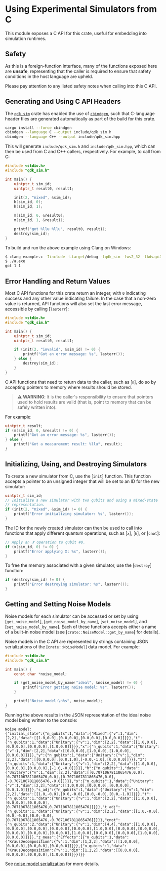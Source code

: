 # Using Experimental Simulators from C

This module exposes a C API for this crate, useful for embedding into simulation
runtimes.

## Safety

As this is a foreign-function interface, many of the functions exposed here
are **unsafe**, representing that the caller is required to ensure that safety
conditions in the host language are upheld.

Please pay attention to any listed safety notes when calling into this C
API.

## Generating and Using C API Headers

The [`qdk_sim`](..) crate has enabled the use of [`cbindgen`](https://crates.io/crates/cbindgen), such that C-language header files are generated automatically as part of the build for this crate.

```bash
cargo install --force cbindgen
cbindgen --language C --output include/qdk_sim.h
cbindgen --language C++ --output include/qdk_sim.hpp
```

This will generate `include/qdk_sim.h` and `include/qdk_sim.hpp`, which can then be used from C and C++ callers, respectively. For example, to call from C:

```c
#include <stdio.h>
#include "qdk_sim.h"

int main() {
    uintptr_t sim_id;
    uintptr_t result0, result1;

    init(2, "mixed", &sim_id);
    h(sim_id, 0);
    h(sim_id, 1);

    m(sim_id, 0, &result0);
    m(sim_id, 1, &result1);

    printf("got %llu %llu", result0, result1);
    destroy(sim_id);
}
```

To build and run the above example using Clang on Windows:

```bash
$ clang example.c -Iinclude -Ltarget/debug -lqdk_sim -lws2_32 -lAdvapi32 -lUserenv
$ ./a.exe
got 1 1
```

## Error Handling and Return Values

Most C API functions for this crate return an integer, with `0` indicating success and any other value indicating failure. In the case that a non-zero value is returned, API functions will also set the last error message, accessible by calling [`lasterr`]:

```c
#include <stdio.h>
#include "qdk_sim.h"

int main() {
    uintptr_t sim_id;
    uintptr_t result0, result1;

    if (init(2, "invalid", &sim_id) != 0) {
        printf("Got an error message: %s", lasterr());
    } else {
        destroy(sim_id);
    }
}
```

C API functions that need to return data to the caller, such as [`m`], do so by accepting pointers to memory where results should be stored.

> **⚠ WARNING**: It is the caller's responsibility to ensure that pointers used to hold results are valid (that is, point to memory that can be safely written into).

For example:

```c
uintptr_t result;
if (m(sim_id, 0, &result) != 0) {
    printf("Got an error message: %s", lasterr());
} else {
    printf("Got a measurement result: %llu", result);
}
```

## Initializing, Using, and Destroying Simulators

To create a new simulator from C, use the [`init`] function. This function accepts a pointer to an unsigned integer that will be set to an ID for the new simulator:

```c
uintptr_t sim_id;
// Initialize a new simulator with two qubits and using a mixed-state
// representation.
if (init(2, "mixed", &sim_id) != 0) {
    printf("Error initializing simulator: %s", lasterr());
}
```

The ID for the newly created simulator can then be used to call into functions that apply different quantum operations, such as [`x`], [`h`], or [`cnot`]:

```c
// Apply an 𝑋 operation to qubit #0.
if (x(sim_id, 0) != 0) {
    printf("Error applying X: %s", lasterr());
}
```

To free the memory associated with a given simulator, use the [`destroy`] function:

```c
if (destroy(sim_id) != 0) {
    printf("Error destroying simulator: %s", lasterr());
}
```

## Getting and Setting Noise Models

Noise models for each simulator can be accessed or set by using [`get_noise_model`], [`get_noise_model_by_name`], [`set_noise_model`], and [`set_noise_model_by_name`]. Each of these functions accepts either a name of a built-in noise model (see [`crate::NoiseModel::get_by_name`] for details).

Noise models in the C API are represented by strings containing JSON serializations of the [`crate::NoiseModel`] data model. For example:

```c
#include <stdio.h>
#include "qdk_sim.h"

int main() {
    const char *noise_model;

    if (get_noise_model_by_name("ideal", &noise_model) != 0) {
        printf("Error getting noise model: %s", lasterr());
    }

    printf("Noise model:\n%s", noise_model);
}

```

Running the above results in the JSON representation of the ideal noise model being written to the console:

```text
Noise model:
{"initial_state":{"n_qubits":1,"data":{"Mixed":{"v":1,"dim":[2,2],"data":[[1.0,0.0],[0.0,0.0],[0.0,0.0],[0.0,0.0]]}}},"i":{"n_qubits":1,"data":{"Unitary":{"v":1,"dim":[2,2],"data":[[1.0,0.0],[0.0,0.0],[0.0,0.0],[1.0,0.0]]}}},"x":{"n_qubits":1,"data":{"Unitary":{"v":1,"dim":[2,2],"data":[[0.0,0.0],[1.0,0.0],[1.0,0.0],[0.0,0.0]]}}},"y":{"n_qubits":1,"data":{"Unitary":{"v":1,"dim":[2,2],"data":[[0.0,0.0],[0.0,1.0],[-0.0,-1.0],[0.0,0.0]]}}},"z":{"n_qubits":1,"data":{"Unitary":{"v":1,"dim":[2,2],"data":[[1.0,0.0],[0.0,0.0],[0.0,0.0],[-1.0,-0.0]]}}},"h":{"n_qubits":1,"data":{"Unitary":{"v":1,"dim":[2,2],"data":[[0.7071067811865476,0.0],[0.7071067811865476,0.0],[0.7071067811865476,0.0],[-0.7071067811865476,-0.0]]}}},"s":{"n_qubits":1,"data":{"Unitary":{"v":1,"dim":[2,2],"data":[[1.0,0.0],[0.0,0.0],[0.0,0.0],[0.0,1.0]]}}},"s_adj":{"n_qubits":1,"data":{"Unitary":{"v":1,"dim":[2,2],"data":[[1.0,-0.0],[0.0,-0.0],[0.0,-0.0],[0.0,-1.0]]}}},"t":{"n_qubits":1,"data":{"Unitary":{"v":1,"dim":[2,2],"data":[[1.0,0.0],[0.0,0.0],[0.0,0.0],[0.7071067811865476,0.7071067811865476]]}}},"t_adj":{"n_qubits":1,"data":{"Unitary":{"v":1,"dim":[2,2],"data":[[1.0,-0.0],[0.0,-0.0],[0.0,-0.0],[0.7071067811865476,-0.7071067811865476]]}}},"cnot":{"n_qubits":2,"data":{"Unitary":{"v":1,"dim":[4,4],"data":[[1.0,0.0],[0.0,0.0],[0.0,0.0],[0.0,0.0],[0.0,0.0],[1.0,0.0],[0.0,0.0],[0.0,0.0],[0.0,0.0],[0.0,0.0],[0.0,0.0],[1.0,0.0],[0.0,0.0],[0.0,0.0],[1.0,0.0],[0.0,0.0]]}}},"z_meas":{"Effects":[{"n_qubits":1,"data":{"KrausDecomposition":{"v":1,"dim":[1,2,2],"data":[[1.0,0.0],[0.0,0.0],[0.0,0.0],[0.0,0.0]]}}},{"n_qubits":1,"data":{"KrausDecomposition":{"v":1,"dim":[1,2,2],"data":[[0.0,0.0],[0.0,0.0],[0.0,0.0],[1.0,0.0]]}}}]}}
```

See [noise model serialization](../README.md#noise-model-serialization) for more details.
